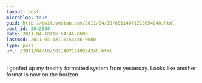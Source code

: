 ```yaml
---
layout: post
microblog: true
guid: http://twit.vmstan.com/2011/04/18/60114071218954240.html
post_id: 3042838
date: 2011-04-18T16:54:46-0600
lastmod: 2011-04-18T16:54:46-0600
type: post
url: /2011/04/18/60114071218954240.html
---
```

I goofed up my freshly formatted system from yesterday. Looks like another format is now on the horizon.
